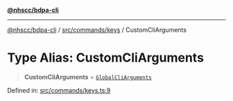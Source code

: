 [**@nhscc/bdpa-cli**](../../../../README.md)

***

[@nhscc/bdpa-cli](../../../../README.md) / [src/commands/keys](../README.md) / CustomCliArguments

# Type Alias: CustomCliArguments

> **CustomCliArguments** = [`GlobalCliArguments`](../../../configure/type-aliases/GlobalCliArguments.md)

Defined in: [src/commands/keys.ts:9](https://github.com/nhscc/bdpa-cli/blob/c94db553ec39d857ac60551d2e8f859ed5e499b8/src/commands/keys.ts#L9)
